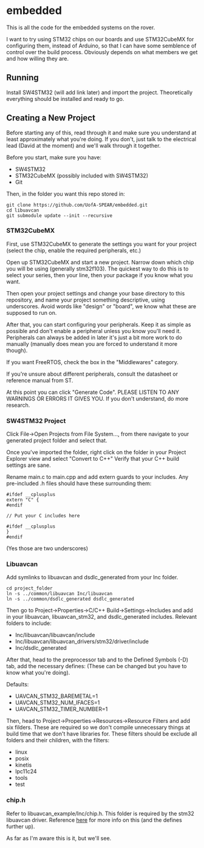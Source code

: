 # embedded #

This is all the code for the embedded systems on the rover.

I want to try using STM32 chips on our boards and use STM32CubeMX for configuring them, instead of Arduino, so that I can have some semblence of control over the build process.
Obviously depends on what members we get and how willing they are.

## Running ##

Install SW4STM32 (will add link later) and import the project.
Theoretically everything should be installed and ready to go.

## Creating a New Project ##

Before starting any of this, read through it and make sure you understand at least approximately what you're doing.
If you don't, just talk to the electrical lead (David at the moment) and we'll walk through it together.

Before you start, make sure you have:
- SW4STM32
- STM32CubeMX (possibly included with SW4STM32)
- Git

Then, in the folder you want this repo stored in:
```
git clone https://github.com/UofA-SPEAR/embedded.git
cd libuavcan
git submodule update --init --recursive
```

### STM32CubeMX ###

First, use STM32CubeMX to generate the settings you want for your project (select the chip, enable the required peripherals, etc.)

Open up STM32CubeMX and start a new project. Narrow down which chip you will be using (generally stm32f103).
The quickest way to do this is to select your series, then your line, then your package if you know what you want.

Then open your project settings and change your base directory to this repository, and name your project something descriptive, using underscores.
Avoid words like "design" or "board", we know what these are supposed to run on.

After that, you can start configuring your peripherals. Keep it as simple as possible and don't enable a peripheral unless you know you'll need it.
Peripherals can always be added in later it's just a bit more work to do manually (manually does mean you are forced to understand it more though).

If you want FreeRTOS, check the box in the "Middlewares" category.

If you're unsure about different peripherals, consult the datasheet or reference manual from ST.

At this point you can click "Generate Code".
PLEASE LISTEN TO ANY WARNINGS OR ERRORS IT GIVES YOU.
If you don't understand, do more research.

### SW4STM32 Project ###

Click File->Open Projects from File System..., from there navigate to your generated project folder and select that.

Once you've imported the folder, right click on the folder in your Project Explorer view and select "Convert to C++"
Verify that your C++ build settings are sane.

Rename main.c to main.cpp and add extern guards to your includes.
Any pre-included .h files should have these surrounding them:

```
#ifdef __cplusplus
extern "C" {
#endif

// Put your C includes here

#ifdef __cplusplus
}
#endif
```

(Yes those are two underscores)

### Libuavcan ###

Add symlinks to libuavcan and dsdlc_generated from your Inc folder.
```
cd project_folder
ln -s ../common/libuavcan Inc/libuavcan
ln -s ../common/dsdlc_generated dsdlc_generated
```

Then go to Project->Properties->C/C++ Build->Settings->Includes and add in your libuavcan, libuavcan_stm32, and dsdlc_generated includes.
Relevant folders to include:
- Inc/libuavcan/libuavcan/include
- Inc/libuavcan/libuavcan_drivers/stm32/driver/include
- Inc/dsdlc_generated

After that, head to the preprocessor tab and to the Defined Symbols (-D) tab, add the necessary defines:
(These can be changed but you have to know what you're doing).

Defaults:
- UAVCAN_STM32_BAREMETAL=1
- UAVCAN_STM32_NUM_IFACES=1
- UAVCAN_STM32_TIMER_NUMBER=1

Then, head to Project->Properties->Resources->Resource Filters and add six filders.
These are required so we don't compile unnecessary things at build time that we don't have libraries for.
These filters should be exclude all folders and their children, with the filters:
- linux
- posix
- kinetis
- lpc11c24
- tools
- test

### chip.h ###

Refer to libuavcan_example/Inc/chip.h.
This folder is required by the stm32 libuavcan driver.
Reference [here](https://github.com/UAVCAN/libuavcan_stm32) for more info on this (and the defines further up).

As far as I'm aware this is it, but we'll see.
